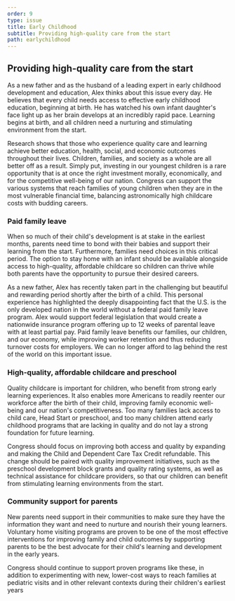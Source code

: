 ```yaml
---
order: 9
type: issue
title: Early Childhood
subtitle: Providing high-quality care from the start
path: earlychildhood
---
```


## Providing high-quality care from the start

As a new father and as the husband of a leading expert in early childhood
development and education, Alex thinks about this issue every day. He believes
that every child needs access to effective early childhood education, beginning
at birth. He has watched his own infant daughter's face light up as her brain
develops at an incredibly rapid pace. Learning begins at birth, and all children
need a nurturing and stimulating environment from the start.

Research shows that those who experience quality care and learning achieve
better education, health, social, and economic outcomes throughout their lives.
Children, families, and society as a whole are all better off as a result.
Simply put, investing in our youngest children is a rare opportunity that is at
once the right investment morally, economically, and for the competitive
well-being of our nation. Congress can support the various systems that reach
families of young children when they are in the most vulnerable financial time,
balancing astronomically high childcare costs with budding careers.

### Paid family leave

When so much of their child's development is at stake in the earliest months,
parents need time to bond with their babies and support their learning from the
start. Furthermore, families need choices in this critical period. The option to
stay home with an infant should be available alongside access to high-quality,
affordable childcare so children can thrive while both parents have the
opportunity to pursue their desired careers.

As a new father, Alex has recently taken part in the challenging but beautiful
and rewarding period shortly after the birth of a child. This personal
experience has highlighted the deeply disappointing fact that the U.S. is the
only developed nation in the world without a federal paid family leave program.
Alex would support federal legislation that would create a nationwide insurance
program offering up to 12 weeks of parental leave with at least partial pay.
Paid family leave benefits our families, our children, and our economy, while
improving worker retention and thus reducing turnover costs for employers. We
can no longer afford to lag behind the rest of the world on this important
issue.

### High-quality, affordable childcare and preschool

Quality childcare is important for children, who benefit from strong early
learning experiences. It also enables more Americans to readily reenter our
workforce after the birth of their child, improving family economic well-being
and our nation's competitiveness. Too many families lack access to child care,
Head Start or preschool, and too many children attend early childhood programs
that are lacking in quality and do not lay a strong foundation for future
learning.

Congress should focus on improving both access and quality by expanding and
making the Child and Dependent Care Tax Credit refundable. This change should be
paired with quality improvement initiatives, such as the preschool development
block grants and quality rating systems, as well as technical assistance for
childcare providers, so that our children can benefit from stimulating learning
environments from the start.

### Community support for parents

New parents need support in their communities to make sure they have the
information they want and need to nurture and nourish their young learners.
Voluntary home visiting programs are proven to be one of the most effective
interventions for improving family and child outcomes by supporting parents to
be the best advocate for their child's learning and development in the early
years.

Congress should continue to support proven programs like these, in addition to
experimenting with new, lower-cost ways to reach families at pediatric visits
and in other relevant contexts during their children's earliest years

